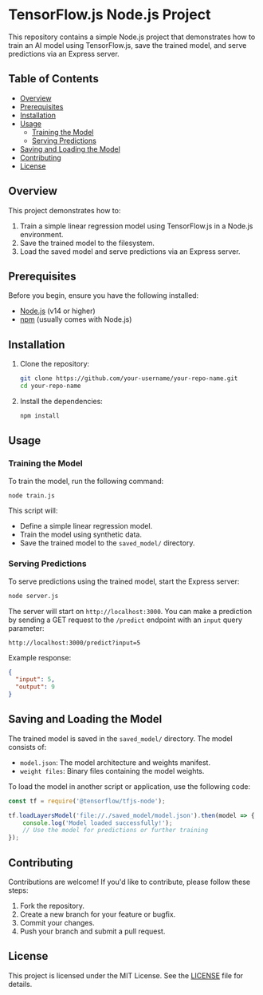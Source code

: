 
# TensorFlow.js Node.js Project

This repository contains a simple Node.js project that demonstrates how to train an AI model using TensorFlow.js, save the trained model, and serve predictions via an Express server.

## Table of Contents

- [Overview](#overview)
- [Prerequisites](#prerequisites)
- [Installation](#installation)
- [Usage](#usage)
  - [Training the Model](#training-the-model)
  - [Serving Predictions](#serving-predictions)
- [Saving and Loading the Model](#saving-and-loading-the-model)
- [Contributing](#contributing)
- [License](#license)

## Overview

This project demonstrates how to:
1. Train a simple linear regression model using TensorFlow.js in a Node.js environment.
2. Save the trained model to the filesystem.
3. Load the saved model and serve predictions via an Express server.

## Prerequisites

Before you begin, ensure you have the following installed:
- [Node.js](https://nodejs.org/) (v14 or higher)
- [npm](https://www.npmjs.com/) (usually comes with Node.js)

## Installation

1. Clone the repository:
   ```bash
   git clone https://github.com/your-username/your-repo-name.git
   cd your-repo-name
   ```

2. Install the dependencies:
   ```bash
   npm install
   ```

## Usage

### Training the Model

To train the model, run the following command:
```bash
node train.js
```

This script will:
- Define a simple linear regression model.
- Train the model using synthetic data.
- Save the trained model to the `saved_model/` directory.

### Serving Predictions

To serve predictions using the trained model, start the Express server:
```bash
node server.js
```

The server will start on `http://localhost:3000`. You can make a prediction by sending a GET request to the `/predict` endpoint with an `input` query parameter:
```
http://localhost:3000/predict?input=5
```

Example response:
```json
{
  "input": 5,
  "output": 9
}
```

## Saving and Loading the Model

The trained model is saved in the `saved_model/` directory. The model consists of:
- `model.json`: The model architecture and weights manifest.
- `weight files`: Binary files containing the model weights.

To load the model in another script or application, use the following code:
```javascript
const tf = require('@tensorflow/tfjs-node');

tf.loadLayersModel('file://./saved_model/model.json').then(model => {
    console.log('Model loaded successfully!');
    // Use the model for predictions or further training
});
```

## Contributing

Contributions are welcome! If you'd like to contribute, please follow these steps:
1. Fork the repository.
2. Create a new branch for your feature or bugfix.
3. Commit your changes.
4. Push your branch and submit a pull request.

## License

This project is licensed under the MIT License. See the [LICENSE](LICENSE) file for details.